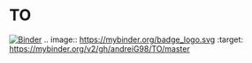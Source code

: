 # TO
[![Binder](https://mybinder.org/badge_logo.svg)](https://mybinder.org/v2/gh/andreiG98/TO/master)
.. image:: https://mybinder.org/badge_logo.svg
 :target: https://mybinder.org/v2/gh/andreiG98/TO/master
